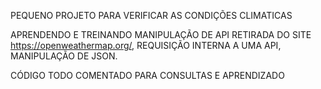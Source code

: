 PEQUENO PROJETO PARA VERIFICAR AS CONDIÇÕES CLIMATICAS

APRENDENDO E TREINANDO MANIPULAÇÃO DE API RETIRADA DO SITE https://openweathermap.org/, REQUISIÇÃO INTERNA A UMA API, MANIPULAÇÃO DE JSON.

CÓDIGO TODO COMENTADO PARA CONSULTAS E APRENDIZADO
